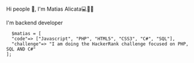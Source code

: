 Hi people 👋, I'm Matias Alicata💻👨‍💻

I'm backend developer
```
  $matias = [
  "code"=> ["Javascript", "PHP", "HTML5", "CSS3", "C#", "SQL"],
  "challenge"=> "I am doing the HackerRank challenge focused on PHP, SQL AND C#"
];




